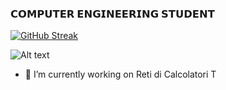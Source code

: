 ### 𝗖𝗢𝗠𝗣𝗨𝗧𝗘𝗥 𝗘𝗡𝗚𝗜𝗡𝗘𝗘𝗥𝗜𝗡𝗚 𝗦𝗧𝗨𝗗𝗘𝗡𝗧

[![GitHub Streak](http://github-readme-streak-stats.herokuapp.com?user=alelado01&theme=dark&mode=weekly)](https://git.io/streak-stats)

![Alt text](https://spotify-recently-played-readme.vercel.app/api?user=alelado01-it&count=1)
- 🔭 I’m currently working on Reti di Calcolatori T
